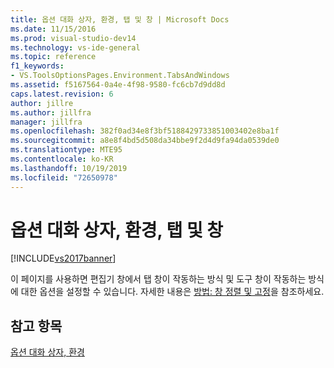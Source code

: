 ```yaml
---
title: 옵션 대화 상자, 환경, 탭 및 창 | Microsoft Docs
ms.date: 11/15/2016
ms.prod: visual-studio-dev14
ms.technology: vs-ide-general
ms.topic: reference
f1_keywords:
- VS.ToolsOptionsPages.Environment.TabsAndWindows
ms.assetid: f5167564-0a4e-4f98-9580-fc6cb7d9dd8d
caps.latest.revision: 6
author: jillre
ms.author: jillfra
manager: jillfra
ms.openlocfilehash: 382f0ad34e8f3bf5188429733851003402e8ba1f
ms.sourcegitcommit: a8e8f4bd5d508da34bbe9f2d4d9fa94da0539de0
ms.translationtype: MTE95
ms.contentlocale: ko-KR
ms.lasthandoff: 10/19/2019
ms.locfileid: "72650978"
---
```

# <a name="tabs-and-windows-environment-options-dialog-box"></a>옵션 대화 상자, 환경, 탭 및 창
[!INCLUDE[vs2017banner](../../includes/vs2017banner.md)]

이 페이지를 사용하면 편집기 창에서 탭 창이 작동하는 방식 및 도구 창이 작동하는 방식에 대한 옵션을 설정할 수 있습니다. 자세한 내용은 [방법: 창 정렬 및 고정](../../misc/how-to-arrange-and-dock-windows.md)을 참조하세요.

## <a name="see-also"></a>참고 항목
 [옵션 대화 상자, 환경](../../ide/reference/environment-options-dialog-box.md)
